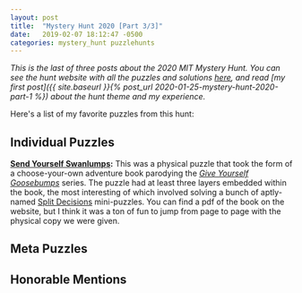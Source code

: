 ```yaml
---
layout: post
title:  "Mystery Hunt 2020 [Part 3/3]"
date:   2019-02-07 18:12:47 -0500
categories: mystery_hunt puzzlehunts
---
```


*This is the last of three posts about the 2020 MIT Mystery Hunt. You can see the hunt website with all the puzzles and solutions [here](http://pennypark.fun), and read [my first post]({{ site.baseurl }}{% post_url 2020-01-25-mystery-hunt-2020-part-1 %}) about the hunt theme and my experience.*

Here's a list of my favorite puzzles from this hunt:

<!--more-->

## Individual Puzzles

**[Send Yourself Swanlumps](http://web.mit.edu/puzzle/www/2019/puzzle/send_yourself_swanlumps.html):** This was a physical puzzle that took the form of a choose-your-own adventure book parodying the [*Give Yourself Goosebumps*](https://en.wikipedia.org/wiki/Give_Yourself_Goosebumps) series. The puzzle had at least three layers embedded within the book, the most interesting of which involved solving a bunch of aptly-named [Split Decisions](https://www.nytimes.com/2018/12/29/crosswords/variety-split-decisions.html) mini-puzzles. You can find a pdf of the book on the website, but I think it was a ton of fun to jump from page to page with the physical copy we were given.

## Meta Puzzles

## Honorable Mentions
